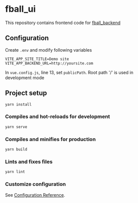 # fball_ui

This repository contains frontend code for [fball_backend](https://github.com/ikivela/fball_ui/)

## Configuration

Create `.env` and modify following variables

```
VITE_APP_SITE_TITLE=Demo site
VITE_APP_BACKEND_URL=http://yoursite.com
```

In `vue.config.js`, line 13, set `publicPath`. Root path '/' is used in development mode

## Project setup

```
yarn install
```

### Compiles and hot-reloads for development

```
yarn serve
```

### Compiles and minifies for production

```
yarn build
```

### Lints and fixes files

```
yarn lint
```

### Customize configuration

See [Configuration Reference](https://cli.vuejs.org/config/).
